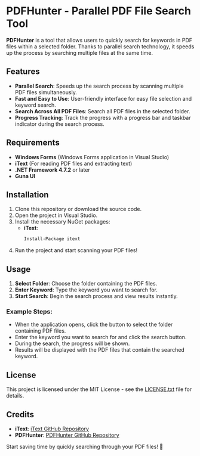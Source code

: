 # PDFHunter - Parallel PDF File Search Tool

**PDFHunter** is a tool that allows users to quickly search for keywords in PDF files within a selected folder. Thanks to parallel search technology, it speeds up the process by searching multiple files at the same time.

## Features

- **Parallel Search**: Speeds up the search process by scanning multiple PDF files simultaneously.
- **Fast and Easy to Use**: User-friendly interface for easy file selection and keyword search.
- **Search Across All PDF Files**: Search all PDF files in the selected folder.
- **Progress Tracking**: Track the progress with a progress bar and taskbar indicator during the search process.

## Requirements

- **Windows Forms** (Windows Forms application in Visual Studio)
- **iText** (For reading PDF files and extracting text)
- **.NET Framework 4.7.2** or later
- **Guna UI** 

## Installation

1. Clone this repository or download the source code.
2. Open the project in Visual Studio.
3. Install the necessary NuGet packages:
   - **iText**:
     ```bash
     Install-Package itext
     ```
4. Run the project and start scanning your PDF files!

## Usage

1. **Select Folder**: Choose the folder containing the PDF files.
2. **Enter Keyword**: Type the keyword you want to search for.
3. **Start Search**: Begin the search process and view results instantly.

### Example Steps:

- When the application opens, click the button to select the folder containing PDF files.
- Enter the keyword you want to search for and click the search button.
- During the search, the progress will be shown.
- Results will be displayed with the PDF files that contain the searched keyword.

## License

This project is licensed under the MIT License - see the [LICENSE.txt](LICENSE.txt) file for details.

## Credits

- **iText**: [iText GitHub Repository](https://github.com/itext/itext7)
- **PDFHunter**: [PDFHunter GitHub Repository](https://github.com/htunc29/PDFHunter)

Start saving time by quickly searching through your PDF files! 🚀
